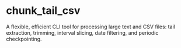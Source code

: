 # chunk_tail_csv
A flexible, efficient CLI tool for processing large text and CSV files: tail extraction, trimming, interval slicing, date filtering, and periodic checkpointing.
